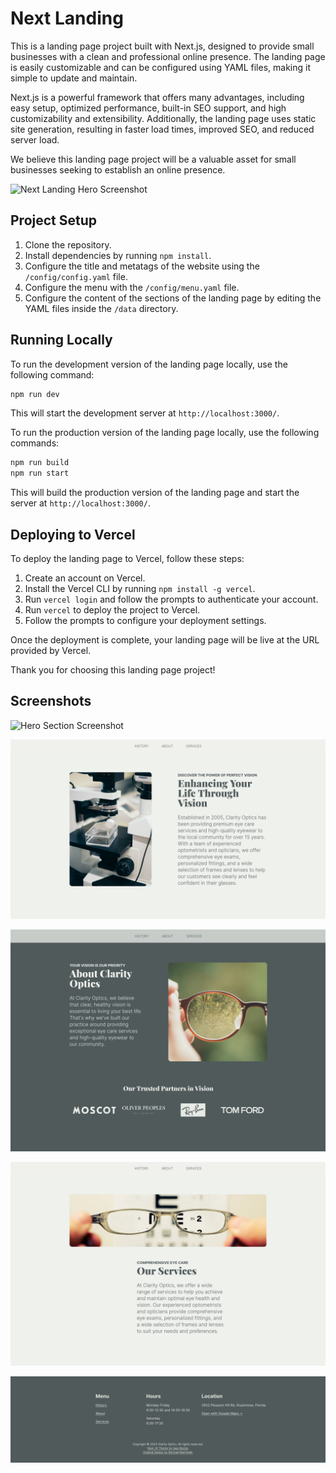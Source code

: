 # Next Landing

This is a landing page project built with Next.js, designed to provide small
businesses with a clean and professional online presence. The landing page is
easily customizable and can be configured using YAML files, making it simple to
update and maintain.

Next.js is a powerful framework that offers many advantages, including easy
setup, optimized performance, built-in SEO support, and high customizability
and extensibility. Additionally, the landing page uses static site generation,
resulting in faster load times, improved SEO, and reduced server load.

We believe this landing page project will be a valuable asset for small
businesses seeking to establish an online presence.

![Next Landing Hero
Screenshot](https://github.com/writeonlycode/next-landing/raw/main/src/screenshots/next-landing-desktop-navbar-hero.png)


## Project Setup

1. Clone the repository.
2. Install dependencies by running `npm install`.
3. Configure the title and metatags of the website using the
   `/config/config.yaml` file.
4. Configure the menu with the `/config/menu.yaml` file.
5. Configure the content of the sections of the landing page by editing the
   YAML files inside the `/data` directory.


## Running Locally

To run the development version of the landing page locally, use the following
command:

```bash
npm run dev
```

This will start the development server at `http://localhost:3000/`.

To run the production version of the landing page locally, use the following
commands:

```bash
npm run build
npm run start
```

This will build the production version of the landing page and start the server
at `http://localhost:3000/`.


## Deploying to Vercel

To deploy the landing page to Vercel, follow these steps:

1. Create an account on Vercel.
2. Install the Vercel CLI by running `npm install -g vercel`.
3. Run `vercel login` and follow the prompts to authenticate your account.
4. Run `vercel` to deploy the project to Vercel.
5. Follow the prompts to configure your deployment settings.

Once the deployment is complete, your landing page will be live at the URL
provided by Vercel.

Thank you for choosing this landing page project!


## Screenshots

![Hero Section Screenshot](https://github.com/writeonlycode/next-landing/raw/main/src/screenshots/next-landing-desktop-navbar-hero.png)

![History Section Screenshot](https://github.com/writeonlycode/next-landing/raw/main/src/screenshots/next-landing-desktop-history.png)

![About Section Screenshot](https://github.com/writeonlycode/next-landing/raw/main/src/screenshots/next-landing-desktop-about.png)

![Services Section Screenshot](https://github.com/writeonlycode/next-landing/raw/main/src/screenshots/next-landing-desktop-services.png)

![Footer Section Screenshot](https://github.com/writeonlycode/next-landing/raw/main/src/screenshots/next-landing-desktop-footer.png)

